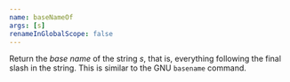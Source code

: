 ```yaml
---
name: baseNameOf
args: [s]
renameInGlobalScope: false
---
```

Return the *base name* of the string *s*, that is, everything
following the final slash in the string. This is similar to the GNU
`basename` command.
